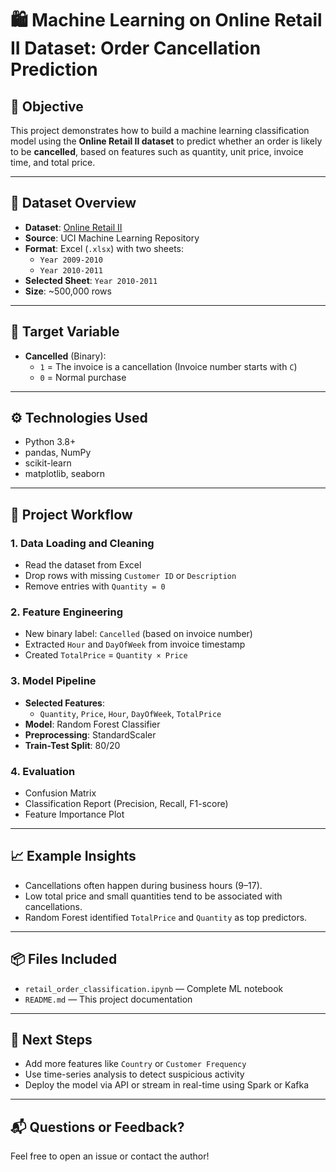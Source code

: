 # 🛍️ Machine Learning on Online Retail II Dataset: Order Cancellation Prediction

## 📌 Objective

This project demonstrates how to build a machine learning classification model using the **Online Retail II dataset** to predict whether an order is likely to be **cancelled**, based on features such as quantity, unit price, invoice time, and total price.

---

## 📁 Dataset Overview

- **Dataset**: [Online Retail II](https://archive.ics.uci.edu/ml/datasets/Online+Retail+II)
- **Source**: UCI Machine Learning Repository
- **Format**: Excel (`.xlsx`) with two sheets:  
  - `Year 2009-2010`
  - `Year 2010-2011`
- **Selected Sheet**: `Year 2010-2011`
- **Size**: ~500,000 rows

---

## 🎯 Target Variable

- **Cancelled** (Binary):
  - `1` = The invoice is a cancellation (Invoice number starts with `C`)
  - `0` = Normal purchase

---

## ⚙️ Technologies Used

- Python 3.8+
- pandas, NumPy
- scikit-learn
- matplotlib, seaborn

---

## 🚀 Project Workflow

### 1. Data Loading and Cleaning
- Read the dataset from Excel
- Drop rows with missing `Customer ID` or `Description`
- Remove entries with `Quantity = 0`

### 2. Feature Engineering
- New binary label: `Cancelled` (based on invoice number)
- Extracted `Hour` and `DayOfWeek` from invoice timestamp
- Created `TotalPrice` = `Quantity × Price`

### 3. Model Pipeline
- **Selected Features**:
  - `Quantity`, `Price`, `Hour`, `DayOfWeek`, `TotalPrice`
- **Model**: Random Forest Classifier
- **Preprocessing**: StandardScaler
- **Train-Test Split**: 80/20

### 4. Evaluation
- Confusion Matrix
- Classification Report (Precision, Recall, F1-score)
- Feature Importance Plot

---

## 📈 Example Insights

- Cancellations often happen during business hours (9–17).
- Low total price and small quantities tend to be associated with cancellations.
- Random Forest identified `TotalPrice` and `Quantity` as top predictors.

---

## 📦 Files Included

- `retail_order_classification.ipynb` — Complete ML notebook
- `README.md` — This project documentation

---

## 🧠 Next Steps

- Add more features like `Country` or `Customer Frequency`
- Use time-series analysis to detect suspicious activity
- Deploy the model via API or stream in real-time using Spark or Kafka

---

## 📬 Questions or Feedback?

Feel free to open an issue or contact the author!
